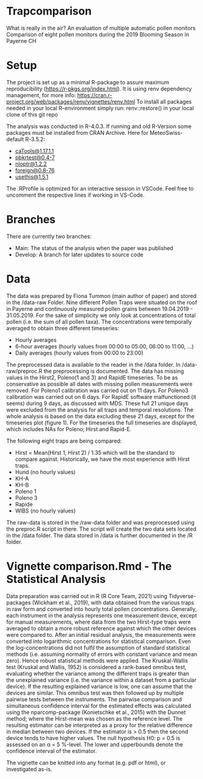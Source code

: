 # Trapcomparison
What is really in the air? An evaluation of multiple automatic pollen monitors
Comparison of eight pollen monitors during the 2019 Blooming Season in Payerne CH

# Setup
The project is set up as a minimal R-package to assure maximum reproducibility (https://r-pkgs.org/index.html).
It is using renv dependency management, for more info: https://cran.r-project.org/web/packages/renv/vignettes/renv.html
To install all packages needed in your local R-environment simply run: renv::restore() in your local clone of this git repo

The analysis was conducted in R-4.0.3.
If running and old R-Version some packages must be installed from CRAN Archive. Here for MeteoSwiss-default R-3.5.2:
 - caTools@1.17.1.1
 - pbkrtest@0.4-7
 - nloptr@1.2.2
 - foreign@0.8-76
 - usethis@1.5.1

The .RProfile is optimized for an interactive session in VSCode. Feel free to uncomment the respective lines if working in VS-Code.

# Branches
There are currently two branches:
 - Main: The status of the analysis when the paper was published
 - Develop: A branch for later updates to source code

# Data
The data was prepared by Fiona Tummon (main author of paper) and stored in the /data-raw Folder.
Nine different Pollen Traps were situated on the roof in Payerne and continuously measured pollen 
grains between 19.04.2019 - 31.05.2019.
For the sake of simplicity we only look at concentrations of total pollen (i.e. the sum of all pollen taxa).
The concentrations were temporally averaged to obtain three different timeseries:
- Hourly averages
- 6-hour averages (hourly values from 00:00 to 05:00, 06:00 to 11:00, ...)
- Daily averages (hourly values from 00:00 to 23:00)

The preprocessed data is available to the reader in the /data folder. 
In /data-raw/preproc.R the preprocessing is documented.
The data has missing values in the Hirst2, Poleno(1 and 3) and RapidE timeseries. 
To be as conservative as possible all dates with missing pollen measurements were removed.
For Poleno1 calibration was carried out on 11 days.
For Poleno3 calibration was carried out on 6 days.
For RapidE software malfunctioned (it seems) during 9 days, as discussed with MDS.
These full 21 unique days were excluded from the analysis for all traps and temporal resolutions.
The whole analysis is based on the data excluding these 21 days, except for the timeseries plot (figure 1).
For the timeseries the full timeseries are displayed, which includes NAs for Poleno; Hirst and Rapid-E.

The following eight traps are being compared:
- Hirst = Mean(Hirst 1, Hirst 2) / 1.35 which will be the standard to compare against. Historically, we have the most experience with Hirst traps.
- Hund (no hourly values)
- KH-A
- KH-B
- Poleno 1
- Poleno 3
- Rapide
- WIBS (no hourly values)

The raw-data is stored in the /raw-data folder and was preprocessed using the preproc.R script in there. The script will create the two data sets located in the /data folder.
The data stored in /data is further documented in the /R folder.

# Vignette comparison.Rmd - The Statistical Analysis
Data preparation was carried out in R (R Core Team, 2021) using Tidyverse-packages (Wickham et al., 2019), with data obtained from the various traps in raw form and converted into hourly total pollen concentrations. Generally, each instrument in the analysis represents one measurement device, except for manual measurements, where data from the two Hirst-type traps were averaged to obtain a more robust reference against which the other devices were compared to. After an initial residual analysis, the measurements were converted into logarithmic concentrations for statistical comparison. Even the log-concentrations did not fulfil the assumption of standard statistical methods (i.e. assuming normality of errors with constant variance and mean zero). Hence robust statistical methods were applied. The Kruskal-Wallis test (Kruskal and Wallis, 1952) is considered a rank-based omnibus test, evaluating whether the variance among the different traps is greater than the unexplained variance (i.e. the variance within a dataset from a particular device). If the resulting explained variance is low, one can assume that the devices are similar. This omnibus test was then followed up by multiple pairwise tests between the instruments. The pairwise comparison and simultaneous confidence interval for the estimated effects was calculated using the nparcomp-package (Konietschke et al., 2015) with the Dunnet method; where the Hirst-mean was chosen as the reference level. The resulting estimator can be interpreted as a proxy for the relative difference in median between two devices. If the estimator is > 0.5 then the second device tends to have higher values. The null hypothesis H0: p = 0.5 is assessed on an α = 5 %-level. The lower and upperbounds denote the confidence interval of the estimator.

The vignette can be knitted into any format (e.g. pdf or html), or investigated as-is.



